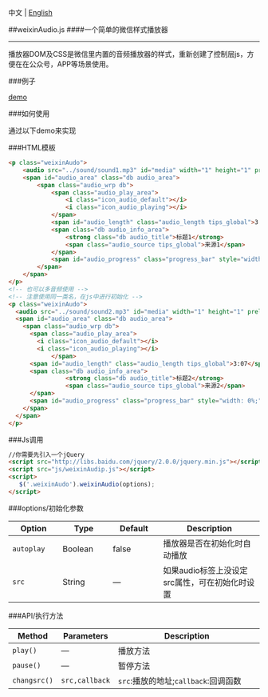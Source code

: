 中文 | [English](README_EN.md)

##weixinAudio.js
####一个简单的微信样式播放器
* * *

播放器DOM及CSS是微信里内置的音频播放器的样式，重新创建了控制层js，方便在在公众号，APP等场景使用。

###例子

[demo](http://warpcgd.github.io/webchataudio/src/demo.html)

###如何使用

通过以下demo来实现

###HTML模板

```html
<p class="weixinAudo">
	<audio src="../sound/sound1.mp3" id="media" width="1" height="1" preload></audio>
	<span id="audio_area" class="db audio_area">
		<span class="audio_wrp db">
			<span class="audio_play_area">
				<i class="icon_audio_default"></i>
				<i class="icon_audio_playing"></i>
            </span>
			<span id="audio_length" class="audio_length tips_global">3:07</span>
			<span class="db audio_info_area">
                <strong class="db audio_title">标题1</strong>
                <span class="audio_source tips_global">来源1</span>
			</span>
			<span id="audio_progress" class="progress_bar" style="width: 0%;"></span>
	 	</span>
	</span>
</p>
<!-- 也可以多音频使用 -->
<!-- 注意使用同一类名，在js中进行初始化 -->
<p class="weixinAudo">
  <audio src="../sound/sound2.mp3" id="media" width="1" height="1" preload></audio>
  <span id="audio_area" class="db audio_area">
    <span class="audio_wrp db">
      <span class="audio_play_area">
        <i class="icon_audio_default"></i>
        <i class="icon_audio_playing"></i>
            </span>
      <span id="audio_length" class="audio_length tips_global">3:07</span>
      <span class="db audio_info_area">
                <strong class="db audio_title">标题2</strong>
                <span class="audio_source tips_global">来源2</span>
      </span>
      <span id="audio_progress" class="progress_bar" style="width: 0%;"></span>
    </span>
  </span>
</p>
```

###Js调用

```html
//你需要先引入一个jQuery
<script src="http://libs.baidu.com/jquery/2.0.0/jquery.min.js"></script>
<script src="js/weixinAudip.js"></script>
<script>
   $('.weixinAudo').weixinAudio(options);
</script>
```

###options/初始化参数

<table width="100%">
<thead>
  <tr>
    <th width="20%">Option</th>
    <th width="20%">Type</th>
    <th width="20%">Default</th>
    <th width="40%">Description</th>
  </tr>
</thead>
<tbody>
  <tr>
    <td><code>autoplay</code></td>
    <td>Boolean</td>
    <td>false</td>
    <td>播放器是否在初始化时自动播放</td>
  </tr>
  <tr>
    <td><code>src</code></td>
    <td>String</td>
    <td>&mdash;</td>
    <td>如果audio标签上没设定src属性，可在初始化时设置</td>
  </tr>
 </tbody>
</table>

###API/执行方法

<table width="100%" align="center">
<thead>
  <tr>
    <th width="12.5%">Method</th>
    <th width="12.5%">Parameters</th>
    <th width="75%">Description</th>
  </tr>
</thead>
<tbody>
  <tr>
    <td><code>play()</code></td>
    <td>&mdash;</td>
    <td>播放方法</td>
  </tr>
  <tr>
    <td><code>pause()</code></td>
    <td>&mdash;</td>
    <td>暂停方法</td>
  </tr>
  <tr>
    <td><code>changsrc()</code></td>
    <td><code>src,callback</code></td>
    <td><code>src</code>:播放的地址;<code>callback</code>:回调函数</td>
  </tr>
 </tbody>
</table>